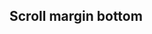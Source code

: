 ## Scroll margin bottom

<!-- <values.scrollMarginBottom> -->

<!-- </values.scrollMarginBottom> -->

<!-- <variants.scrollMarginBottom> -->

<!-- </variants.scrollMarginBottom> -->
